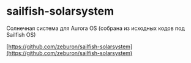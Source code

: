 sailfish-solarsystem
===================

Солнечная система для Aurora OS (собрана из исходных кодов под Sailfish OS)

[https://github.com/zeburon/sailfish-solarsystem](https://github.com/zeburon/sailfish-solarsystem)
